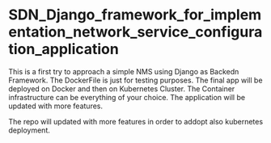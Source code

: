 # SDN_Django_framework_for_implementation_network_service_configuration_application
This is a first try to approach a simple NMS using Django as Backedn Framework.
The DockerFile is just for testing purposes. The final app will be deployed on Docker and then on Kubernetes Cluster. The Container infrastructure can be everything of your choice. The application will be updated with more features.

The repo will updated with more features in order to addopt also kubernetes deployment.
